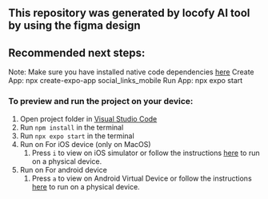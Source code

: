 ## This repository was generated by locofy AI tool by using the figma design

## Recommended next steps:
Note: Make sure you have installed native code dependencies [here](https://reactnative.dev/docs/environment-setup#installing-dependencies)
Create App: npx create-expo-app social_links_mobile
Run App: npx expo start

### To preview and run the project on your device:
1. Open project folder in <u>Visual Studio Code</u>
2. Run  `npm install`  in the terminal
3. Run  `npx expo start`  in the terminal
4. Run on For iOS device (only on MacOS)
    1. Press  `i`  to view on iOS simulator or follow the instructions [here](https://docs.expo.dev/workflow/run-on-device/) to run on a physical device.
5. Run on For android device
    1. Press  `a`  to view on Android Virtual Device or follow the instructions [here](https://docs.expo.dev/workflow/run-on-device/) to run on a physical device.